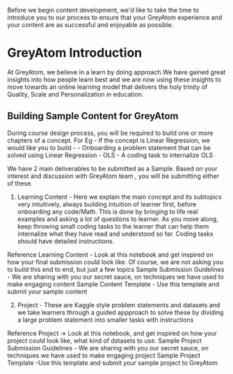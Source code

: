 Before we begin content development, we'd like to take the time to introduce you to our process to ensure that your GreyAtom experience and your content are as successful and enjoyable as possible.


# GreyAtom Introduction

At GreyAtom, we believe in a learn by doing approach.We have gained great insights into how people learn best and we are now using these insights to move towards an online learning model that delivers the holy trinity of Quality, Scale and Personalization in education.

## Building Sample Content for GreyAtom

During course design process, you will be required to build one or more chapters of a concept. For Eg - If the concept is Linear Regression, we would like you to build - 
	- Onboarding a problem statement that can be solved using Linear Regression
	- OLS
	- A coding task to internalize OLS

We have 2 main deliverables to be submitted as a Sample. Based on your interest and discussion with GreyAtom team , you will be submitting either of these.


1. Learning Content - Here we explain the main concept and its subtopics very intuitively, always building intuition of learner first, before onboarding any code/Math. This is done by bringing to life real examples and asking a lot of questions to learner. As you move along, keep throwing small coding tasks to the learner that can help them internalize what they have read and understood so far. Coding tasks should have detailed instructions.

Reference Learning Content - Look at this notebook and get inspired on how your final submission could look like. Of course, we are not asking you to build  this end to end, but just a few topics
Sample Submission Guidelines - We are sharing with you our secret sauce, on techniques we have used to make engaging content
Sample Content Template - Use this template and submit your sample content

2. Project - These are Kaggle style problem statements and datasets and we take learners through a guided appproach to solve these by dividing a large problem statement into smaller tasks with instructions

Reference Project -> Look at this notebook, and get inspired on how your project could look like, what kind of datasets to use.
Sample Project Submission Guidelines - We are sharing with you our secret sauce, on techniques we have used to make engaging project
Sample Project Template -Use this template and submit your sample project to GreyAtom
	
